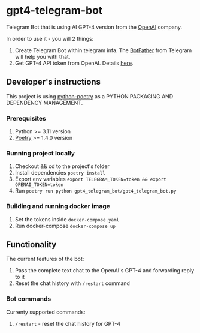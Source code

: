 # gpt4-telegram-bot
Telegram Bot that is using AI GPT-4 version from the [OpenAI](https://openai.com/) company.

In order to use it - you will 2 things: 
1. Create Telegram Bot within telegram infa. The [BotFather](https://t.me/botfather) from Telegram will help you with that.
2. Get GPT-4 API token from OpenAI. Details [here](https://help.openai.com/en/articles/7102672-how-can-i-access-gpt-4).

## Developer's instructions
This project is using [python-poetry](https://python-poetry.org/) as a PYTHON PACKAGING AND DEPENDENCY MANAGEMENT. 
### Prerequisites
1. Python >= 3.11 version 
2. [Poetry](https://python-poetry.org/) >= 1.4.0 version 
### Running project locally
1. Checkout && cd to the project's folder
2. Install dependencies `poetry install`
3. Export env variables `export TELEGRAM_TOKEN=token && export OPENAI_TOKEN=token`
4. Run `poetry run python gpt4_telegram_bot/gpt4_telegram_bot.py`
### Building and running docker image
1. Set the tokens inside `docker-compose.yaml`
2. Run docker-compose `docker-compose up`

## Functionality 
The current features of the bot: 
1. Pass the complete text chat to the OpenAI's GPT-4  and forwarding reply to it
2. Reset the chat history with `/restart` command

### Bot commands
Currenty supported commands: 
1. `/restart` - reset the chat history for GPT-4
